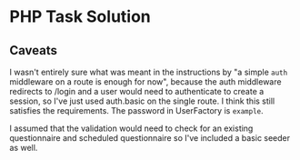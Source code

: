 # PHP Task Solution

## Caveats
I wasn't entirely sure what was meant in the instructions by "a simple `auth` middleware on a route is enough for now", because the auth middleware redirects to /login and a user would need to authenticate to create a session, so I've just used auth.basic on the single route. I think this still satisfies the requirements. The password in UserFactory is `example`.

I assumed that the validation would need to check for an existing questionnaire and scheduled questionnaire so I've included a basic seeder as well.
